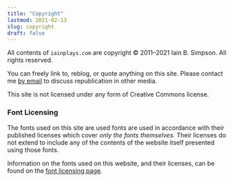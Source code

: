 ```yaml
---
title: "Copyright"
lastmod: 2021-02-13
slug: copyright
draft: false
---
```


All contents of `iainplays.com` are copyright © 2011–2021 Iain B.
Simpson.  All rights reserved.

You can freely link to, reblog, or quote anything on this site.  Please
contact me [by email](mailto:hello@iainplays.com?subject=Republication)
to discuss republication in other media.

This site is not licensed under any form of Creative Commons license.

### Font Licensing

The fonts used on this site are used fonts are used in accordance with
their published licenses which cover _only the fonts themselves_.  Their
licenses do not extend to include any of the contents of the website
itself presented using those fonts.

Information on the fonts used on this website, and their licenses, can
be found on the [font licensing page](/licensing/).
